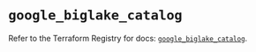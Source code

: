 # `google_biglake_catalog`

Refer to the Terraform Registry for docs: [`google_biglake_catalog`](https://registry.terraform.io/providers/hashicorp/google/5.20.0/docs/resources/biglake_catalog).
